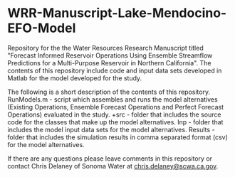# WRR-Manuscript-Lake-Mendocino-EFO-Model
Repository for the the Water Resources Research Manuscript titled "Forecast Informed Reservoir Operations Using Ensemble Streamflow Predictions for a Multi-Purpose Reservoir in Northern California".
The contents of this repository include code and input data sets developed in Matlab for the model developed for the study.

The following is a short description of the contents of this repository.
RunModels.m - script which assembles and runs the model alternatives (Existing Operations, Ensemble Forecast Operations and Perfect Forecast Operations) evaluated in the study.
+src - folder that includes the source code for the classes that make up the model alternatives.
Inp - folder that includes the model input data sets for the model alternatives.
Results - folder that includes the simulation results in comma separated format (csv) for the model alternatives.

If there are any questions please leave comments in this repository or contact Chris Delaney of Sonoma Water at chris.delaney@scwa.ca.gov.
